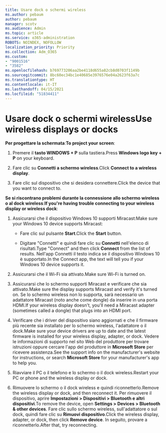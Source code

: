 ```yaml
---
title: Usare dock o schermi wireless
ms.author: pebaum
author: pebaum
manager: scotv
ms.audience: Admin
ms.topic: article
ms.service: o365-administration
ROBOTS: NOINDEX, NOFOLLOW
localization_priority: Priority
ms.collection: Adm_O365
ms.custom:
- "9001516"
- "3582"
ms.openlocfilehash: b769773206aa2be4118d655a82cb8d0703f1149b
ms.sourcegitcommit: 8bc60ec34bc1e40685e3976576e04a2623f63a7c
ms.translationtype: HT
ms.contentlocale: it-IT
ms.lasthandoff: 04/15/2021
ms.locfileid: "51834411"
---
```

# <a name="use-wireless-displays-or-docks"></a><span data-ttu-id="f3b19-102">Usare dock o schermi wireless</span><span class="sxs-lookup"><span data-stu-id="f3b19-102">Use wireless displays or docks</span></span>

<span data-ttu-id="f3b19-103">**Per progettare la schermata**:</span><span class="sxs-lookup"><span data-stu-id="f3b19-103">**To project your screen**:</span></span>

1. <span data-ttu-id="f3b19-104">Premere il **tasto WINDOWS + P** sulla tastiera.</span><span class="sxs-lookup"><span data-stu-id="f3b19-104">Press **Windows logo key + P** on your keyboard.</span></span>

2. <span data-ttu-id="f3b19-105">Fare clic su **Connetti a schermo wireless**.</span><span class="sxs-lookup"><span data-stu-id="f3b19-105">Click **Connect to a wireless display**.</span></span>

3. <span data-ttu-id="f3b19-106">Fare clic sul dispositivo che si desidera connettere.</span><span class="sxs-lookup"><span data-stu-id="f3b19-106">Click the device that you want to connect to.</span></span>

<span data-ttu-id="f3b19-107">**Se si riscontrano problemi durante la connessione allo schermo wireless o al dock wireless**:</span><span class="sxs-lookup"><span data-stu-id="f3b19-107">**If you're having trouble connecting to your wireless display or wireless dock**:</span></span>

1. <span data-ttu-id="f3b19-108">Assicurarsi che il dispositivo Windows 10 supporti Miracast:</span><span class="sxs-lookup"><span data-stu-id="f3b19-108">Make sure your Windows 10 device supports Miracast:</span></span> 

    - <span data-ttu-id="f3b19-109">Fare clic sul pulsante **Start**.</span><span class="sxs-lookup"><span data-stu-id="f3b19-109">Click the **Start** button.</span></span>
    
    - <span data-ttu-id="f3b19-110">Digitare "Connetti" e quindi fare clic su **Connetti** nell'elenco di risultati.</span><span class="sxs-lookup"><span data-stu-id="f3b19-110">Type "Connect" and then click **Connect** from the list of results.</span></span> <span data-ttu-id="f3b19-111">Nell'app Connetti il testo indica se il dispositivo Windows 10 è supportato.</span><span class="sxs-lookup"><span data-stu-id="f3b19-111">In the Connect app, the text will tell you if your Windows 10 device supports it.</span></span> 

2. <span data-ttu-id="f3b19-112">Assicurarsi che il Wi-Fi sia attivato.</span><span class="sxs-lookup"><span data-stu-id="f3b19-112">Make sure Wi-Fi is turned on.</span></span> 

3. <span data-ttu-id="f3b19-113">Assicurarsi che lo schermo supporti Miracast e verificare che sia attivato.</span><span class="sxs-lookup"><span data-stu-id="f3b19-113">Make sure the display supports Miracast and verify it's turned on.</span></span> <span data-ttu-id="f3b19-114">Se lo schermo wireless non lo supporta, sarà necessario un adattatore Miracast (noto anche come dongle) da inserire in una porta HDMI.</span><span class="sxs-lookup"><span data-stu-id="f3b19-114">If your wireless display doesn't, you'll need a Miracast adapter (sometimes called a dongle) that plugs into an HDMI port.</span></span>

4. <span data-ttu-id="f3b19-115">Verificare che i driver del dispositivo siano aggiornati e che il firmware più recente sia installato per lo schermo wireless, l'adattatore o il dock.</span><span class="sxs-lookup"><span data-stu-id="f3b19-115">Make sure your device drivers are up to date and the latest firmware is installed for your wireless display, adapter, or dock.</span></span> <span data-ttu-id="f3b19-116">Vedere le informazioni di supporto nel sito Web del produttore per trovare istruzioni oppure cercare l'app del produttore in **Microsoft Store** per ricevere assistenza.</span><span class="sxs-lookup"><span data-stu-id="f3b19-116">See the support info on the manufacturer's website for instructions, or search **Microsoft Store** for your manufacturer's app to help you.</span></span>

5. <span data-ttu-id="f3b19-117">Riavviare il PC o il telefono e lo schermo o il dock wireless.</span><span class="sxs-lookup"><span data-stu-id="f3b19-117">Restart your PC or phone and the wireless display or dock.</span></span>

6. <span data-ttu-id="f3b19-118">Rimuovere lo schermo o il dock wireless e quindi riconnetterlo.</span><span class="sxs-lookup"><span data-stu-id="f3b19-118">Remove the wireless display or dock, and then reconnect it.</span></span> <span data-ttu-id="f3b19-119">Per rimuovere il dispositivo, aprire **Impostazioni > Dispositivi > Bluetooth e altri dispositivi**.</span><span class="sxs-lookup"><span data-stu-id="f3b19-119">To remove the device, open **Settings > Devices  > Bluetooth & other devices**.</span></span> <span data-ttu-id="f3b19-120">Fare clic sullo schermo wireless, sull'adattatore o sul dock, quindi fare clic su **Rimuovi dispositivo**.</span><span class="sxs-lookup"><span data-stu-id="f3b19-120">Click the wireless display, adapter, or dock, then click **Remove device**.</span></span> <span data-ttu-id="f3b19-121">In seguito, provare a riconnetterlo.</span><span class="sxs-lookup"><span data-stu-id="f3b19-121">After that, try reconnecting.</span></span>
